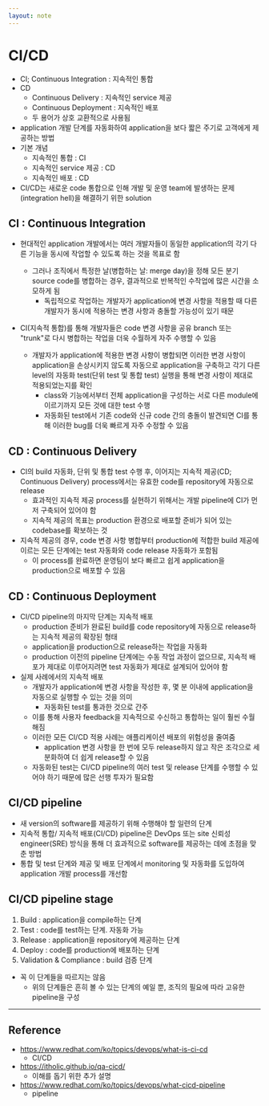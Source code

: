 ```yaml
---
layout: note
---
```


# CI/CD

- CI; Continuous Integration : 지속적인 통합
- CD
    - Continuous Delivery : 지속적인 service 제공
    - Continuous Deployment : 지속적인 배포
    - 두 용어가 상호 교환적으로 사용됨
- application 개발 단계를 자동화하여 application을 보다 짧은 주기로 고객에게 제공하는 방법
- 기본 개념
    - 지속적인 통합 : CI
    - 지속적인 service 제공 : CD
    - 지속적인 배포 : CD
- CI/CD는 새로운 code 통합으로 인해 개발 및 운영 team에 발생하는 문제(integration hell)을 해결하기 위한 solution

## CI : Continuous Integration

- 현대적인 application 개발에서는 여러 개발자들이 동일한 application의 각기 다른 기능을 동시에 작업할 수 있도록 하는 것을 목표로 함
    - 그러나 조직에서 특정한 날(병합하는 날: merge day)을 정해 모든 분기 source code를 병합하는 경우, 결과적으로 반복적인 수작업에 많은 시간을 소모하게 됨
        - 독립적으로 작업하는 개발자가 application에 변경 사항을 적용할 때 다른 개발자가 동시에 적용하는 변경 사항과 충돌할 가능성이 있기 때문

- CI(지속적 통합)를 통해 개발자들은 code 변경 사항을 공유 branch 또는 "trunk"로 다시 병합하는 작업을 더욱 수월하게 자주 수행할 수 있음
    - 개발자가 application에 적용한 변경 사항이 병합되면 이러한 변경 사항이 application을 손상시키지 않도록 자동으로 application을 구축하고 각기 다른 level의 자동화 test(단위 test 및 통합 test) 실행을 통해 변경 사항이 제대로 적용되었는지를 확인
        - class와 기능에서부터 전체 application을 구성하는 서로 다른 module에 이르기까지 모든 것에 대한 test 수행
        - 자동화된 test에서 기존 code와 신규 code 간의 충돌이 발견되면 CI를 통해 이러한 bug를 더욱 빠르게 자주 수정할 수 있음

## CD : Continuous Delivery

- CI의 build 자동화, 단위 및 통합 test 수행 후, 이어지는 지속적 제공(CD; Continuous Delivery) process에서는 유효한 code를 repository에 자동으로 release
    - 효과적인 지속적 제공 process를 실현하기 위해서는 개발 pipeline에 CI가 먼저 구축되어 있어야 함
    - 지속적 제공의 목표는 production 환경으로 배포할 준비가 되어 있는 codebase를 확보하는 것
- 지속적 제공의 경우, code 변경 사항 병합부터 production에 적합한 build 제공에 이르는 모든 단계에는 test 자동화와 code release 자동화가 포함됨
    - 이 process를 완료하면 운영팀이 보다 빠르고 쉽게 application을 production으로 배포할 수 있음

## CD : Continuous Deployment

- CI/CD pipeline의 마지막 단계는 지속적 배포
    - production 준비가 완료된 build를 code repository에 자동으로 release하는 지속적 제공의 확장된 형태
    - application을 production으로 release하는 작업을 자동화
    - production 이전의 pipeline 단계에는 수동 작업 과정이 없으므로, 지속적 배포가 제대로 이루어지려면 test 자동화가 제대로 설계되어 있어야 함
- 실제 사례에서의 지속적 배포
    - 개발자가 application에 변경 사항을 작성한 후, 몇 분 이내에 application을 자동으로 실행할 수 있는 것을 의미
        - 자동화된 test를 통과한 것으로 간주
    - 이를 통해 사용자 feedback을 지속적으로 수신하고 통합하는 일이 훨씬 수월해짐
    - 이러한 모든 CI/CD 적용 사례는 애플리케이션 배포의 위험성을 줄여줌
        - application 변경 사항을 한 번에 모두 release하지 않고 작은 조각으로 세분화하여 더 쉽게 release할 수 있음
    - 자동화된 test는 CI/CD pipeline의 여러 test 및 release 단계를 수행할 수 있어야 하기 때문에 많은 선행 투자가 필요함

## CI/CD pipeline

- 새 version의 software를 제공하기 위해 수행해야 할 일련의 단계
- 지속적 통합/ 지속적 배포(CI/CD) pipeline은 DevOps 또는 site 신뢰성 engineer(SRE) 방식을 통해 더 효과적으로 software를 제공하는 데에 초점을 맞춘 방법
- 통합 및 test 단계와 제공 및 배포 단계에서 monitoring 및 자동화를 도입하여 application 개발 process를 개선함

## CI/CD pipeline stage

1. Build : application을 compile하는 단계
2. Test : code를 test하는 단계. 자동화 가능
3. Release : application을 repository에 제공하는 단계
4. Deploy : code를 production에 배포하는 단계
5. Validation & Compliance : build 검증 단계
- 꼭 이 단계들을 따르지는 않음
    - 위의 단계들은 흔히 볼 수 있는 단계의 예일 뿐, 조직의 필요에 따라 고유한 pipeline을 구성

---

## Reference

- https://www.redhat.com/ko/topics/devops/what-is-ci-cd
    - CI/CD
- https://itholic.github.io/qa-cicd/
    - 이해를 돕기 위한 추가 설명
- https://www.redhat.com/ko/topics/devops/what-cicd-pipeline
    - pipeline
